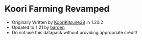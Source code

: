 # Koori Farming Revamped
- Originally Written by [KooriKitsune38](https://github.com/KooriKitsune38) in 1.20.2
- Updated to 1.21 by [barden](https://github.com/officialbarden)
- Do not use this datapack without providing appropriate credit!

